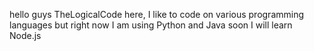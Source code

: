 hello guys
TheLogicalCode here, I like to code on various programming languages but 
right now I am using Python and Java
soon I will learn Node.js
